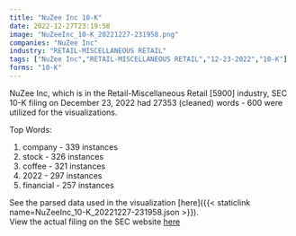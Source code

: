 ```yaml
---
title: "NuZee Inc 10-K"
date: 2022-12-27T23:19:58
image: "NuZeeInc_10-K_20221227-231958.png"
companies: "NuZee Inc"
industry: "RETAIL-MISCELLANEOUS RETAIL"
tags: ["NuZee Inc","RETAIL-MISCELLANEOUS RETAIL","12-23-2022","10-K"]
forms: "10-K"
---
```

NuZee Inc, which is in the Retail-Miscellaneous Retail [5900] industry, SEC 10-K filing on December 23, 2022 had 27353 (cleaned) words - 600 were utilized for the visualizations.

Top Words:
1. company - 339 instances
2. stock - 326 instances
3. coffee - 321 instances
4. 2022 - 297 instances
5. financial - 257 instances


See the parsed data used in the visualization [here]({{< staticlink name=NuZeeInc_10-K_20221227-231958.json >}}).  
View the actual filing on the SEC website [here](https://www.sec.gov/Archives/edgar/data/1527613/0001493152-22-036487.txt)